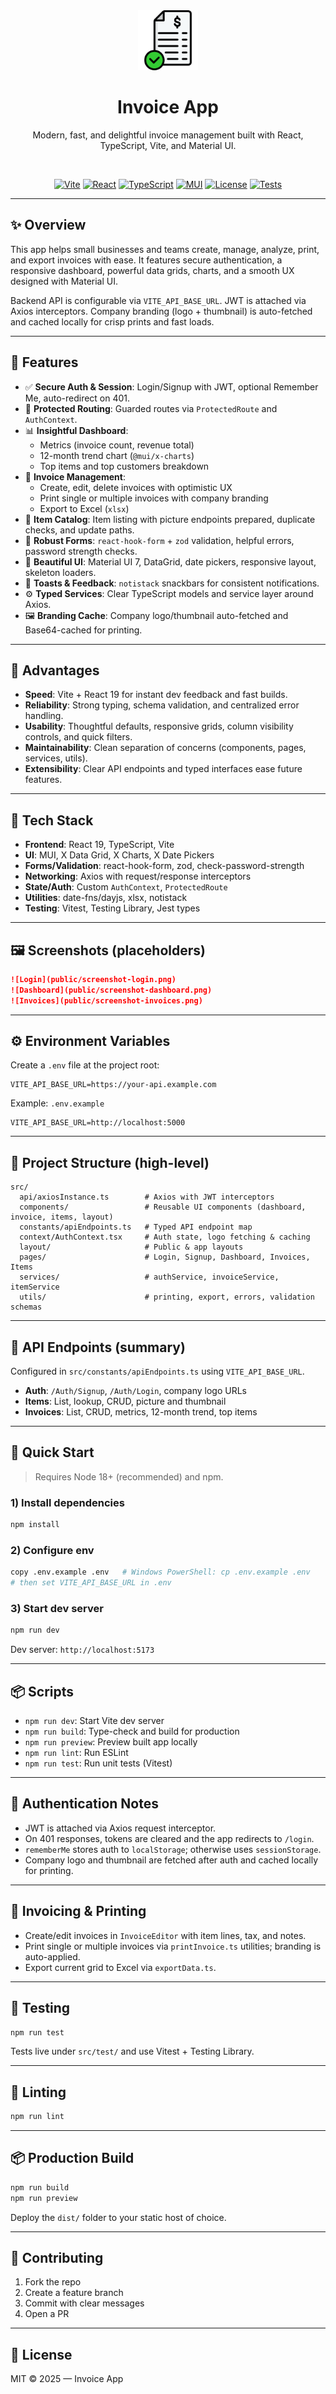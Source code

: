 <div align="center">

<img src="public/invoice-favicon-1.png" alt="Invoice App" width="96" />

# Invoice App

Modern, fast, and delightful invoice management built with React, TypeScript, Vite, and Material UI.

<br/>

[![Vite](https://img.shields.io/badge/Vite-7.1-646CFF?logo=vite&logoColor=white)](https://vitejs.dev)
[![React](https://img.shields.io/badge/React-19-61DAFB?logo=react&logoColor=061925)](https://react.dev)
[![TypeScript](https://img.shields.io/badge/TypeScript-5.9-3178C6?logo=typescript&logoColor=white)](https://www.typescriptlang.org/)
[![MUI](https://img.shields.io/badge/MUI-7.3-007FFF?logo=mui&logoColor=white)](https://mui.com/)
[![License](https://img.shields.io/badge/License-MIT-16A34A)](#license)
[![Tests](https://img.shields.io/badge/Tests-Vitest-6B7280?logo=vitest&logoColor=white)](https://vitest.dev)

</div>

---

## ✨ Overview

This app helps small businesses and teams create, manage, analyze, print, and export invoices with ease. It features secure authentication, a responsive dashboard, powerful data grids, charts, and a smooth UX designed with Material UI.

Backend API is configurable via `VITE_API_BASE_URL`. JWT is attached via Axios interceptors. Company branding (logo + thumbnail) is auto-fetched and cached locally for crisp prints and fast loads.

---

## 🚀 Features

- ✅ **Secure Auth & Session**: Login/Signup with JWT, optional Remember Me, auto-redirect on 401.
- 🧭 **Protected Routing**: Guarded routes via `ProtectedRoute` and `AuthContext`.
- 📊 **Insightful Dashboard**:
  - Metrics (invoice count, revenue total)
  - 12-month trend chart (`@mui/x-charts`)
  - Top items and top customers breakdown
- 🧾 **Invoice Management**:
  - Create, edit, delete invoices with optimistic UX
  - Print single or multiple invoices with company branding
  - Export to Excel (`xlsx`)
- 🧩 **Item Catalog**: Item listing with picture endpoints prepared, duplicate checks, and update paths.
- 🧰 **Robust Forms**: `react-hook-form` + `zod` validation, helpful errors, password strength checks.
- 🧱 **Beautiful UI**: Material UI 7, DataGrid, date pickers, responsive layout, skeleton loaders.
- 🔔 **Toasts & Feedback**: `notistack` snackbars for consistent notifications.
- ⚙️ **Typed Services**: Clear TypeScript models and service layer around Axios.
- 🖼️ **Branding Cache**: Company logo/thumbnail auto-fetched and Base64-cached for printing.

---

## 🌟 Advantages

- **Speed**: Vite + React 19 for instant dev feedback and fast builds.
- **Reliability**: Strong typing, schema validation, and centralized error handling.
- **Usability**: Thoughtful defaults, responsive grids, column visibility controls, and quick filters.
- **Maintainability**: Clean separation of concerns (components, pages, services, utils).
- **Extensibility**: Clear API endpoints and typed interfaces ease future features.

---

## 🧱 Tech Stack

- **Frontend**: React 19, TypeScript, Vite
- **UI**: MUI, X Data Grid, X Charts, X Date Pickers
- **Forms/Validation**: react-hook-form, zod, check-password-strength
- **Networking**: Axios with request/response interceptors
- **State/Auth**: Custom `AuthContext`, `ProtectedRoute`
- **Utilities**: date-fns/dayjs, xlsx, notistack
- **Testing**: Vitest, Testing Library, Jest types

---

## 🖼️ Screenshots (placeholders)

```md
![Login](public/screenshot-login.png)
![Dashboard](public/screenshot-dashboard.png)
![Invoices](public/screenshot-invoices.png)
```

---

## ⚙️ Environment Variables

Create a `.env` file at the project root:

```env
VITE_API_BASE_URL=https://your-api.example.com
```

Example: `.env.example`

```env
VITE_API_BASE_URL=http://localhost:5000
```

---

## 🧩 Project Structure (high-level)

```text
src/
  api/axiosInstance.ts        # Axios with JWT interceptors
  components/                 # Reusable UI components (dashboard, invoice, items, layout)
  constants/apiEndpoints.ts   # Typed API endpoint map
  context/AuthContext.tsx     # Auth state, logo fetching & caching
  layout/                     # Public & app layouts
  pages/                      # Login, Signup, Dashboard, Invoices, Items
  services/                   # authService, invoiceService, itemService
  utils/                      # printing, export, errors, validation schemas
```

---

## 🔌 API Endpoints (summary)

Configured in `src/constants/apiEndpoints.ts` using `VITE_API_BASE_URL`.

- **Auth**: `/Auth/Signup`, `/Auth/Login`, company logo URLs
- **Items**: List, lookup, CRUD, picture and thumbnail
- **Invoices**: List, CRUD, metrics, 12-month trend, top items

---

## 🏁 Quick Start

> Requires Node 18+ (recommended) and npm.

### 1) Install dependencies

```bash
npm install
```

### 2) Configure env

```bash
copy .env.example .env   # Windows PowerShell: cp .env.example .env
# then set VITE_API_BASE_URL in .env
```

### 3) Start dev server

```bash
npm run dev
```

Dev server: `http://localhost:5173`

---

## 📦 Scripts

- `npm run dev`: Start Vite dev server
- `npm run build`: Type-check and build for production
- `npm run preview`: Preview built app locally
- `npm run lint`: Run ESLint
- `npm run test`: Run unit tests (Vitest)

---

## 🔐 Authentication Notes

- JWT is attached via Axios request interceptor.
- On 401 responses, tokens are cleared and the app redirects to `/login`.
- `rememberMe` stores auth to `localStorage`; otherwise uses `sessionStorage`.
- Company logo and thumbnail are fetched after auth and cached locally for printing.

---

## 🧾 Invoicing & Printing

- Create/edit invoices in `InvoiceEditor` with item lines, tax, and notes.
- Print single or multiple invoices via `printInvoice.ts` utilities; branding is auto-applied.
- Export current grid to Excel via `exportData.ts`.

---

## 🧪 Testing

```bash
npm run test
```

Tests live under `src/test/` and use Vitest + Testing Library.

---

## 🧹 Linting

```bash
npm run lint
```

---

## 📦 Production Build

```bash
npm run build
npm run preview
```

Deploy the `dist/` folder to your static host of choice.

---

## 📣 Contributing

1. Fork the repo
2. Create a feature branch
3. Commit with clear messages
4. Open a PR

---

## 📜 License

MIT © 2025 — Invoice App

